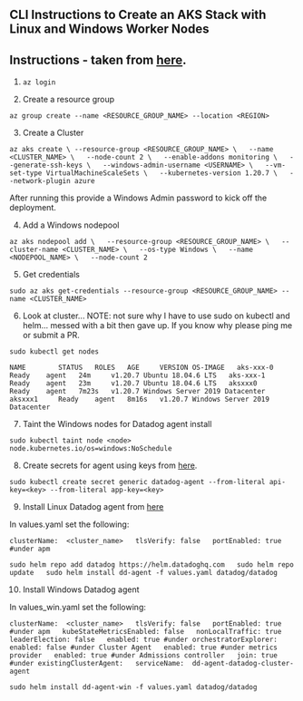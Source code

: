 CLI Instructions to Create an AKS Stack with Linux and Windows Worker Nodes  
--  

Instructions - taken from
[here](https://docs.microsoft.com/en-us/azure/aks/windows-container-cli).  
--  

1) `az login`

2) Create a resource group  

`az group create --name <RESOURCE_GROUP_NAME> --location <REGION>`  

3) Create a Cluster  

`az aks create \
    --resource-group <RESOURCE_GROUP_NAME> \  
    --name <CLUSTER_NAME> \  
    --node-count 2 \  
    --enable-addons monitoring \  
    --generate-ssh-keys \  
    --windows-admin-username <USERNAME> \  
    --vm-set-type VirtualMachineScaleSets \  
    --kubernetes-version 1.20.7 \  
    --network-plugin azure  
`  

After running this provide a Windows Admin password to kick off the deployment.  

4) Add a Windows nodepool  

`az aks nodepool add \  
    --resource-group <RESOURCE_GROUP_NAME> \  
    --cluster-name <CLUSTER_NAME> \  
    --os-type Windows \  
    --name <NODEPOOL_NAME> \  
    --node-count 2  
`  

5) Get credentials  

`sudo az aks get-credentials --resource-group <RESOURCE_GROUP_NAME> --name <CLUSTER_NAME>`  

6)  Look at cluster... NOTE: not sure why I have to use sudo on kubectl and
helm... messed with a bit then gave up.  If you know why please ping me or
submit a PR.  

`sudo kubectl get nodes`

`NAME        STATUS   ROLES   AGE     VERSION OS-IMAGE  
aks-xxx-0   Ready    agent   24m     v1.20.7 Ubuntu 18.04.6 LTS  
aks-xxx-1   Ready    agent   23m     v1.20.7 Ubuntu 18.04.6 LTS  
aksxxx0     Ready    agent   7m23s   v1.20.7 Windows Server 2019 Datacenter  
aksxxx1     Ready    agent   8m16s   v1.20.7 Windows Server 2019 Datacenter`  

7) Taint the Windows nodes for Datadog agent install  

`sudo kubectl taint node <node> node.kubernetes.io/os=windows:NoSchedule`  

8) Create secrets for agent using keys from
[here](https://app.datadoghq.com/organization-settings/users).  

`sudo kubectl create secret generic datadog-agent --from-literal api-key=<key> --from-literal app-key=<key>`  

9) Install Linux Datadog agent from
[here](https://docs.datadoghq.com/agent/kubernetes/?tab=helm)  

In values.yaml set the following:  

`clusterName:  <cluster_name>  
tlsVerify: false  
portEnabled: true #under apm  `

`sudo helm repo add datadog https://helm.datadoghq.com  
sudo helm repo update  
sudo helm install dd-agent -f values.yaml datadog/datadog`  

10) Install Windows Datadog agent

In values_win.yaml set the following:  

`clusterName:  <cluster_name>  
tlsVerify: false  
portEnabled: true #under apm  
kubeStateMetricsEnabled: false  
nonLocalTraffic: true  
leaderElection: false  
enabled: true #under orchestratorExplorer:  
enabled: false #under Cluster Agent  
enabled: true #under metrics provider  
enabled: true #under Admissions controller  
join: true #under existingClusterAgent:  
serviceName:  dd-agent-datadog-cluster-agent`  

`sudo helm install dd-agent-win -f values.yaml datadog/datadog`  
